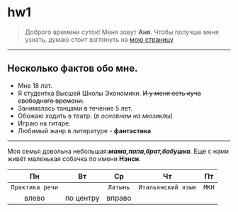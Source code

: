 # hw1
> Доброго времени суток! Меня зовут **Аня**. Чтобы получше меня узнать, думаю стоит взглянуть на [мою страницу](https://vk.com/id55625548)

***
## Несколько фактов обо мне.
* Мне 18 лет.
* Я студентка Высшей Школы Экономики. ~~И у меня есть куча свободного времени.~~
* Занималась танцами в течение 5 лет.
* Обожаю ходить в театр. (*в основном на мюзиклы*)
* Играю на гитаре.
* Любимый жанр в литературе - __фантастика__
***
Моя семья довольна небольшая:***мама,папа,брат,бабушка***. Еще с нами живёт маленькая собачка по имени __Нэнси__. 

        

| **Пн**    |**Вт**    | **Ср**    | **Чт**    | **Пт**    |
| :----------: | :----------: | :----------: | :----------: | :----------: |
| `Практика речи` |              | `Латынь` | `Итальянский язык` | `МКН` |
| влево        | по центру    | вправо       |

